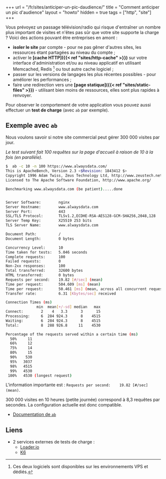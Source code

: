 +++
url = "/fr/sites/anticiper-un-pic-daudience/"
title = "Comment anticiper un pic d'audience"
layout = "howto"
hidden = true
tags = ["http", "site"]
+++

Vous prévoyez un passage télévision/radio qui risque d'entraîner un nombre plus important de visites et n'êtes pas sûr que votre site supporte la charge ? Voici des actions pouvant être entreprises en amont :

- **isoler le site** par compte - pour ne pas gêner d'autres sites, les ressources étant partagées au niveau du compte ;
- activer le **[cache HTTP]({{< ref "sites/http-cache" >}})** sur votre interface d'administration et/ou au niveau applicatif en utilisant Memcached, Redis [^1] ou tout autre cache logiciel ;
- passer sur les versions de langages les plus récentes possibles  - pour améliorer les performances ;
- faire une redirection vers une **[page statique]({{< ref "sites/static-files" >}})** - utilisant bien moins de ressources, elles sont plus rapides à renvoyer.

Pour observer le comportement de votre application vous pouvez aussi effectuer un **test de charge** (avec `ab` par exemple).

## Exemple avec `ab`

Nous voulons savoir si notre site commercial peut gérer 300 000 visites par jour.

*Le test suivant fait 100 requêtes sur la page d'accueil à raison de 10 à la fois (en parallèle).*

```sh
$  ab -c 10 -n 100 https://www.alwaysdata.com/
This is ApacheBench, Version 2.3 <$Revision: 1843412 $>
Copyright 1996 Adam Twiss, Zeus Technology Ltd, http://www.zeustech.net/
Licensed to The Apache Software Foundation, http://www.apache.org/

Benchmarking www.alwaysdata.com (be patient).....done


Server Software:        nginx
Server Hostname:        www.alwaysdata.com
Server Port:            443
SSL/TLS Protocol:       TLSv1.2,ECDHE-RSA-AES128-GCM-SHA256,2048,128
Server Temp Key:        X25519 253 bits
TLS Server Name:        www.alwaysdata.com

Document Path:          /
Document Length:        0 bytes

Concurrency Level:      10
Time taken for tests:   5.046 seconds
Complete requests:      100
Failed requests:        0
Non-2xx responses:      100
Total transferred:      32600 bytes
HTML transferred:       0 bytes
Requests per second:    19.82 [#/sec] (mean)
Time per request:       504.609 [ms] (mean)
Time per request:       50.461 [ms] (mean, across all concurrent requests)
Transfer rate:          6.31 [Kbytes/sec] received

Connection Times (ms)
              min  mean[+/-sd] median   max
Connect:        2    4   3.3      3      15
Processing:     6  284 924.3      8    4515
Waiting:        6  284 924.3      8    4515
Total:          8  288 926.8     11    4530

Percentage of the requests served within a certain time (ms)
  50%     11
  66%     12
  75%     14
  80%     15
  90%    530
  95%   3037
  98%   4515
  99%   4530
 100%   4530 (longest request)
```

L'information importante est : `Requests per second:    19.82 [#/sec] (mean)`.

300 000 visites en 10 heures (petite journée) correspond à 8,3 requêtes par secondes. La configuration actuelle est donc compatible.

- [Documentation de `ab`](https://httpd.apache.org/docs/2.4/programs/ab.html)

## Liens
* 2 services externes de tests de charge :
    - [Loader.io](https://loader.io/)
    - [K6](https://k6.io/)

[^1]: Ces deux logiciels sont disponibles sur les environnements VPS et dédiés.
